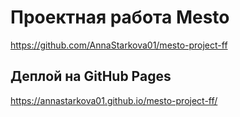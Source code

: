 # Проектная работа Mesto
https://github.com/AnnaStarkova01/mesto-project-ff

## Деплой на GitHub Pages
https://annastarkova01.github.io/mesto-project-ff/

